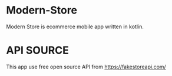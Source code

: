 # Modern-Store
Modern Store is ecommerce mobile app written in kotlin.

# API SOURCE
This app use free open source API from https://fakestoreapi.com/

